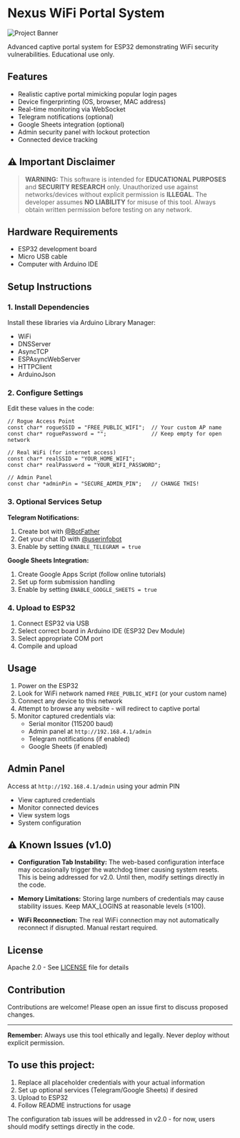 # Nexus WiFi Portal System

![Project Banner](https://via.placeholder.com/800x200.png?text=Nexus+WiFi+Portal+System)

Advanced captive portal system for ESP32 demonstrating WiFi security vulnerabilities. Educational use only.

## Features

- Realistic captive portal mimicking popular login pages
- Device fingerprinting (OS, browser, MAC address)
- Real-time monitoring via WebSocket
- Telegram notifications (optional)
- Google Sheets integration (optional)
- Admin security panel with lockout protection
- Connected device tracking

## ⚠️ Important Disclaimer

> **WARNING:** This software is intended for **EDUCATIONAL PURPOSES** and **SECURITY RESEARCH** only. Unauthorized use against networks/devices without explicit permission is **ILLEGAL**. The developer assumes **NO LIABILITY** for misuse of this tool. Always obtain written permission before testing on any network.

## Hardware Requirements

- ESP32 development board
- Micro USB cable
- Computer with Arduino IDE

## Setup Instructions

### 1. Install Dependencies
Install these libraries via Arduino Library Manager:
- WiFi
- DNSServer
- AsyncTCP
- ESPAsyncWebServer
- HTTPClient
- ArduinoJson

### 2. Configure Settings
Edit these values in the code:
```arduino
// Rogue Access Point
const char* rogueSSID = "FREE_PUBLIC_WIFI";  // Your custom AP name
const char* roguePassword = "";              // Keep empty for open network

// Real WiFi (for internet access)
const char* realSSID = "YOUR_HOME_WIFI";
const char* realPassword = "YOUR_WIFI_PASSWORD";

// Admin Panel
const char *adminPin = "SECURE_ADMIN_PIN";   // CHANGE THIS!
```

### 3. Optional Services Setup

**Telegram Notifications:**
1. Create bot with [@BotFather](https://t.me/BotFather)
2. Get your chat ID with [@userinfobot](https://t.me/userinfobot)
3. Enable by setting `ENABLE_TELEGRAM = true`

**Google Sheets Integration:**
1. Create Google Apps Script (follow online tutorials)
2. Set up form submission handling
3. Enable by setting `ENABLE_GOOGLE_SHEETS = true`

### 4. Upload to ESP32
1. Connect ESP32 via USB
2. Select correct board in Arduino IDE (ESP32 Dev Module)
3. Select appropriate COM port
4. Compile and upload

## Usage

1. Power on the ESP32
2. Look for WiFi network named `FREE_PUBLIC_WIFI` (or your custom name)
3. Connect any device to this network
4. Attempt to browse any website - will redirect to captive portal
5. Monitor captured credentials via:
   - Serial monitor (115200 baud)
   - Admin panel at `http://192.168.4.1/admin`
   - Telegram notifications (if enabled)
   - Google Sheets (if enabled)

## Admin Panel
Access at `http://192.168.4.1/admin` using your admin PIN
- View captured credentials
- Monitor connected devices
- View system logs
- System configuration

## ⚠️ Known Issues (v1.0)

- **Configuration Tab Instability:** 
  The web-based configuration interface may occasionally trigger the watchdog timer causing system resets. This is being addressed for v2.0. Until then, modify settings directly in the code.

- **Memory Limitations:**
  Storing large numbers of credentials may cause stability issues. Keep MAX_LOGINS at reasonable levels (≤100).

- **WiFi Reconnection:**
  The real WiFi connection may not automatically reconnect if disrupted. Manual restart required.

## License
Apache 2.0 - See [LICENSE](LICENSE) file for details

## Contribution
Contributions are welcome! Please open an issue first to discuss proposed changes.

---
**Remember:** Always use this tool ethically and legally. Never deploy without explicit permission.




## To use this project:
1. Replace all placeholder credentials with your actual information
2. Set up optional services (Telegram/Google Sheets) if desired
3. Upload to ESP32
4. Follow README instructions for usage

The configuration tab issues will be addressed in v2.0 - for now, users should modify settings directly in the code.